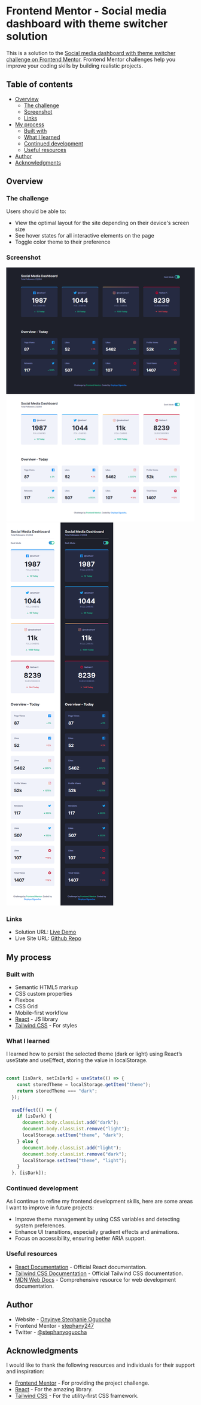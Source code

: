 # Frontend Mentor - Social media dashboard with theme switcher solution

This is a solution to the [Social media dashboard with theme switcher challenge on Frontend Mentor](https://www.frontendmentor.io/challenges/social-media-dashboard-with-theme-switcher-6oY8ozp_H). Frontend Mentor challenges help you improve your coding skills by building realistic projects. 

## Table of contents

- [Overview](#overview)
  - [The challenge](#the-challenge)
  - [Screenshot](#screenshot)
  - [Links](#links)
- [My process](#my-process)
  - [Built with](#built-with)
  - [What I learned](#what-i-learned)
  - [Continued development](#continued-development)
  - [Useful resources](#useful-resources)
- [Author](#author)
- [Acknowledgments](#acknowledgments)


## Overview

### The challenge

Users should be able to:

- View the optimal layout for the site depending on their device's screen size
- See hover states for all interactive elements on the page
- Toggle color theme to their preference

### Screenshot

![](./screencapture-social-media-dashboard-with-theme-switcher-gray-delta-vercel-app-2025-02-04-08_58_12.png)
![](screencapture-social-media-dashboard-with-theme-switcher-gray-delta-vercel-app-2025-02-04-08_58_37.png)
![](screencapture-social-media-dashboard-with-theme-switcher-gray-delta-vercel-app-2025-02-04-08_59_20.png)
![](screencapture-social-media-dashboard-with-theme-switcher-gray-delta-vercel-app-2025-02-04-08_59_33.png)


### Links

- Solution URL: [Live Demo](https://github.com/stephany247/social-media-dashboard-with-theme-switcher)
- Live Site URL: [Github Repo](https://social-media-dashboard-with-theme-switcher-gray-delta.vercel.app/)

## My process

### Built with

- Semantic HTML5 markup
- CSS custom properties
- Flexbox
- CSS Grid
- Mobile-first workflow
- [React](https://reactjs.org/) - JS library
- [Tailwind CSS](https://tailwindcss.com/docs/installation) - For styles


### What I learned

I learned how to persist the selected theme (dark or light) using React’s useState and useEffect, storing the value in localStorage.

```js

const [isDark, setIsDark] = useState(() => {
    const storedTheme = localStorage.getItem("theme");
    return storedTheme === "dark";
  });

  useEffect(() => {
    if (isDark) {
      document.body.classList.add("dark");
      document.body.classList.remove("light");
      localStorage.setItem("theme", "dark");
    } else {
      document.body.classList.add("light");
      document.body.classList.remove("dark");
      localStorage.setItem("theme", "light");
    }
  }, [isDark]);

```


### Continued development

As I continue to refine my frontend development skills, here are some areas I want to improve in future projects:
- Improve theme management by using CSS variables and detecting system preferences.
- Enhance UI transitions, especially gradient effects and animations.
- Focus on accessibility, ensuring better ARIA support.

### Useful resources

- [React Documentation](https://reactjs.org/docs/getting-started.html) - Official React documentation.
- [Tailwind CSS Documentation](https://tailwindcss.com/docs) - Official Tailwind CSS documentation.
- [MDN Web Docs](https://developer.mozilla.org/en-US/) - Comprehensive resource for web development documentation.

## Author

- Website - [Onyinye Stephanie Oguocha](https://www.your-site.com)
- Frontend Mentor - [stephany247](https://www.frontendmentor.io/profile/stephany247)
- Twitter - [@stephanyoguocha](https://x.com/stephanyoguocha)

## Acknowledgments

I would like to thank the following resources and individuals for their support and inspiration:

- [Frontend Mentor](https://www.frontendmentor.io) - For providing the project challenge.
- [React](https://reactjs.org) - For the amazing library.
- [Tailwind CSS](https://tailwindcss.com) - For the utility-first CSS framework.
